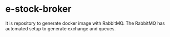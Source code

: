 # e-stock-broker
It is repository to generate docker image with RabbitMQ. The RabbitMQ has automated setup to generate exchange and queues.
